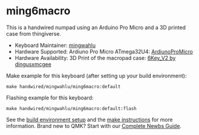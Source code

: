 # ming6macro

This is a handwired numpad using an Arduino Pro Micro and a 3D printed case from thingiverse.

* Keyboard Maintainer: [mingwahlu](https://github.com/tan00060)
* Hardware Supported: Ardiuno Pro Micro ATmega32U4: [ArdiunoProMicro](https://www.amazon.ca/KeeYees-ATmega32U4-Development-Microcontroller-Bootloader/dp/B07FXCTVQP/ref=sr_1_3?dchild=1&keywords=arduino+pro+micro&qid=1598072684&sr=8-3)
* Hardware Availability: 3D Print of the macropad case: [6Key_V2 by dingusxmcgee](https://www.thingiverse.com/thing:4208046)

Make example for this keyboard (after setting up your build environment):

    make handwired/mingwahlu/ming6macro:default

Flashing example for this keyboard:

    make handwired/mingwahlu/ming6macro:default:flash

See the [build environment setup](https://docs.qmk.fm/#/getting_started_build_tools) and the [make instructions](https://docs.qmk.fm/#/getting_started_make_guide) for more information. Brand new to QMK? Start with our [Complete Newbs Guide](https://docs.qmk.fm/#/newbs).
